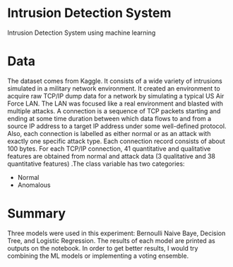 # Intrusion Detection System
Intrusion Detection System using machine learning

# Data

The dataset comes from Kaggle. It consists of a wide variety of intrusions simulated in a military network
environment. It created an environment to acquire raw TCP/IP dump data for a network by simulating a typical US Air Force LAN. The LAN was focused like a real environment and blasted with multiple attacks. A connection is a sequence of TCP packets starting and ending at some time duration between which data flows to and from a source IP address to a target IP address under some well-defined protocol. Also, each connection is labelled as either normal or as an attack with exactly one specific attack type. Each connection record consists of about 100 bytes. For each TCP/IP connection, 41 quantitative and qualitative features are obtained from normal and attack data (3 qualitative and 38 quantitative features) .The class variable has two categories:
- Normal
- Anomalous

# Summary

Three models were used in this experiment: Bernoulli Naive Baye, Decision Tree, and Logistic Regression. The results of each model are printed as outputs on the notebook. In order to get better results, I would try combining the ML models or implementing a voting ensemble.

